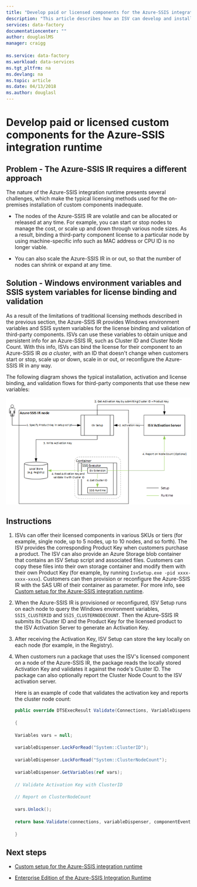 ```yaml
---
title: "Develop paid or licensed components for the Azure-SSIS integration runtime  | Microsoft Docs"
description: "This article describes how an ISV can develop and install paid or licensed custom components for the Azure-SSIS integration runtime"
services: data-factory
documentationcenter: ""
author: douglaslMS 
manager: craigg

ms.service: data-factory
ms.workload: data-services
ms.tgt_pltfrm: na
ms.devlang: na
ms.topic: article
ms.date: 04/13/2018
ms.author: douglasl
---
```

# Develop paid or licensed custom components for the Azure-SSIS integration runtime

## Problem - The Azure-SSIS IR requires a different approach

The nature of the Azure-SSIS integration runtime presents several challenges, which make the typical licensing methods used for the on-premises installation of custom components inadequate.

-   The nodes of the Azure-SSIS IR are volatile and can be allocated or released at any time. For example, you can start or stop nodes to manage the cost, or scale up and down through various node sizes. As a result, binding a third-party component license to a particular node by using machine-specific info such as MAC address or CPU ID is no longer viable.

-   You can also scale the Azure-SSIS IR in or out, so that the number of nodes can shrink or expand at any time.

## Solution - Windows environment variables and SSIS system variables for license binding and validation

As a result of the limitations of traditional licensing methods described in the previous section, the Azure-SSIS IR provides Windows environment variables and SSIS system variables for the license binding and validation of third-party components. ISVs can use these variables to obtain unique and persistent info for an Azure-SSIS IR, such as Cluster ID and Cluster Node Count. With this info, ISVs can bind the license for their component to an Azure-SSIS IR *as a cluster*, with an ID that doesn't change when customers start or stop, scale up or down, scale in or out, or reconfigure the Azure-SSIS IR in any way.

The following diagram shows the typical installation, activation and license binding, and validation flows for third-party components that use these new variables:

![Installation of licensed components](media/how-to-configure-azure-ssis-ir-licensed-components/licensed-component-installation.png)

## Instructions
1. ISVs can offer their licensed components in various SKUs or tiers (for example, single node, up to 5 nodes, up to 10 nodes, and so forth). The ISV provides the corresponding Product Key when customers purchase a product. The ISV can also provide an Azure Storage blob container that contains an ISV Setup script and associated files. Customers can copy these files into their own storage container and modify them with their own Product Key (for example, by running `IsvSetup.exe -pid xxxx-xxxx-xxxx`). Customers can then provision or reconfigure the Azure-SSIS IR with the SAS URI of their container as parameter. For more info, see [Custom setup for the Azure-SSIS integration runtime](how-to-configure-azure-ssis-ir-custom-setup.md).

2. When the Azure-SSIS IR is provisioned or reconfigured, ISV Setup runs on each node to query the Windows environment variables, `SSIS_CLUSTERID` and `SSIS_CLUSTERNODECOUNT`. Then the Azure-SSIS IR submits its Cluster ID and the Product Key for the licensed product to the ISV Activation Server to generate an Activation Key.

3. After receiving the Activation Key, ISV Setup can store the key locally on each node (for example, in the Registry).

4. When customers run a package that uses the ISV's licensed component on a node of the Azure-SSIS IR, the package reads the locally stored Activation Key and validates it against the node's Cluster ID. The package can also optionally report the Cluster Node Count to the ISV activation server.

    Here is an example of code that validates the activation key and reports the cluster node count:

    ```csharp
    public override DTSExecResult Validate(Connections, VariableDispenser, IDTSComponentEvents componentEvents, IDTSLogging log) 
                                                                                                                               
    {                                                                                                                             
                                                                                                                               
    Variables vars = null;                                                                                                        
                                                                                                                               
    variableDispenser.LockForRead("System::ClusterID");                                                                           
                                                                                                                               
    variableDispenser.LockForRead("System::ClusterNodeCount");                                                                    
                                                                                                                               
    variableDispenser.GetVariables(ref vars);                                                                                     
                                                                                                                               
    // Validate Activation Key with ClusterID                                                                                     
                                                                                                                               
    // Report on ClusterNodeCount                                                                                                 
                                                                                                                               
    vars.Unlock();                                                                                                                
                                                                                                                               
    return base.Validate(connections, variableDispenser, componentEvents, log);                                                   
                                                                                                                               
    }
    ```

## Next steps

-   [Custom setup for the Azure-SSIS integration runtime](how-to-configure-azure-ssis-ir-custom-setup.md)

-   [Enterprise Edition of the Azure-SSIS Integration Runtime](how-to-configure-azure-ssis-ir-enterprise-edition.md)
